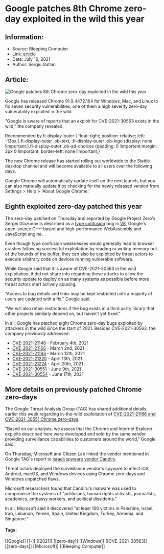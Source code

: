 # Google patches 8th Chrome zero-day exploited in the wild this year
### 

## Information:
+ Source: Bleeping Computer
+ Link: [article](https://www.bleepingcomputer.com/news/security/google-patches-8th-chrome-zero-day-exploited-in-the-wild-this-year/)
+ Date: July 16, 2021
+ Author: Sergiu Gatlan


## Article:
![Google patches 8th Chrome zero-day exploited in the wild this year](https://www.bleepstatic.com/content/hl-images/2021/05/26/Google___Chrome.jpg)


Google has released Chrome 91.0.4472.164 for Windows, Mac, and Linux to fix seven security vulnerabilities, one of them a high severity zero-day vulnerability exploited in the wild.


"Google is aware of reports that an exploit for CVE-2021-30563 exists in the wild," the company revealed.


Recommended by.fi-display-outer { float: right; position: relative; left: -13px;}.fi-display-outer .ob-text, .fi-display-outer .ob-logo {display: none !important;}.fi-display-outer .ob-ad-choices {padding: 0 !important;margin: 2px 0 !important; border-left: none !important;}


The new Chrome release has started rolling out worldwide to the Stable desktop channel and will become available to all users over the following days.


Google Chrome will automatically update itself on the next launch, but you can also manually update it by checking for the newly released version from Settings > Help > 'About Google Chrome.'


Eighth exploited zero-day patched this year
-------------------------------------------


The zero-day patched on Thursday and reported by Google Project Zero's Sergei Glazunov is described as a [type confusion](https://cwe.mitre.org/data/definitions/122.html) bug in [V8](https://v8.dev/), Google's open-source C++-based and high-performance WebAssembly and JavaScript engine.


Even though type confusion weaknesses would generally lead to browser crashes following successful exploitation by reading or writing memory out of the bounds of the buffer, they can also be exploited by threat actors to execute arbitrary code on devices running vulnerable software.


While Google said that it is aware of CVE-2021-30563 in the wild exploitation, it did not share info regarding these attacks to allow the security update to deploy on as many systems as possible before more threat actors start actively abusing.


"Access to bug details and links may be kept restricted until a majority of users are updated with a fix," [Google said](https://chromereleases.googleblog.com/2021/07/stable-channel-update-for-desktop.html).


"We will also retain restrictions if the bug exists in a third party library that other projects similarly depend on, but haven’t yet fixed."


In all, Google has patched eight Chrome zero-day bugs exploited by attackers in the wild since the start of 2021. Besides CVE-2021-30563, the company previously addressed:


* [CVE-2021-21148](https://www.bleepingcomputer.com/news/security/google-fixes-chrome-zero-day-actively-exploited-in-the-wild/) - February 4th, 2021
* [CVE-2021-21166](https://www.bleepingcomputer.com/news/security/google-fixes-second-actively-exploited-chrome-zero-day-bug-this-year/) - March 2nd, 2021
* [CVE-2021-21193](https://www.bleepingcomputer.com/news/security/google-fixes-second-actively-exploited-chrome-zero-day-this-month/) - March 12th, 2021
* [CVE-2021-21220](https://chromereleases.googleblog.com/2021/04/stable-channel-update-for-desktop.html) - April 13th, 2021
* [CVE-2021-21224](https://www.bleepingcomputer.com/news/security/google-fixes-exploited-chrome-zero-day-dropped-on-twitter-last-week/) - April 20th, 2021
* [CVE-2021-30551](https://www.bleepingcomputer.com/news/security/google-fixes-sixth-chrome-zero-day-exploited-in-the-wild-this-year/) - June 9th, 2021
* [CVE-2021-30554](https://www.bleepingcomputer.com/news/security/google-fixes-seventh-chrome-zero-day-exploited-in-the-wild-this-year/) - June 17th, 2021


More details on previously patched Chrome zero-days
---------------------------------------------------


The Google Threat Analysis Group (TAG) has shared additional details earlier this week regarding in-the-wild exploitation of [CVE-2021-21166 and CVE-2021-30551 Chrome zero-days](https://www.bleepingcomputer.com/news/security/google-russian-svr-hackers-targeted-linkedin-users-with-safari-zero-day/).


"Based on our analysis, we assess that the Chrome and Internet Explorer exploits described here were developed and sold by the same vendor providing surveillance capabilities to customers around the world," Google said.


On Thursday, Microsoft and Citizen Lab linked the vendor mentioned in Google TAG's report to [Israeli spyware vendor Candiru](https://www.bleepingcomputer.com/news/security/microsoft-israeli-firm-used-windows-zero-days-to-deploy-spyware/)


Threat actors deployed the surveillance vendor's spyware to infect iOS, Android, macOS, and Windows devices using Chrome zero-days and Windows unpatched flaws.


Microsoft researchers found that Candiru's malware was used to compromise the systems of "politicians, human rights activists, journalists, academics, embassy workers, and political dissidents."


In all, Microsoft said it discovered "at least 100 victims in Palestine, Israel, Iran, Lebanon, Yemen, Spain, United Kingdom, Turkey, Armenia, and Singapore."




#### Tags:
[[Google]] [[-]] [[2021]] [[zero-day]] [[Windows]] [[CVE-2021-30563]] [[zero-days]] [[Microsoft]] [[Bleeping Computer]]
